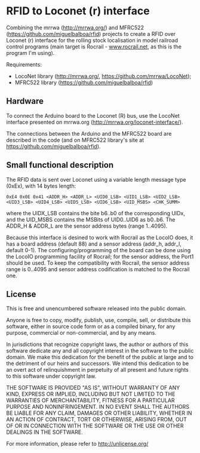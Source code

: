 <h1><a id="user-content-rfid2ln" class="anchor" href="#rfid2ln" aria-hidden="true"><span class="octicon octicon-link"></span></a>RFID to Loconet (r) interface</h1>

Combining the mrrwa (http://mrrwa.org/) and MFRC522 (https://github.com/miguelbalboa/rfid) projects to create a RFID over Loconet (r) interface for the rolling stock localisation in model railroad control programs (main target is Rocrail - www.rocrail.net, as this is the program I'm using).

Requirements:
- LocoNet library (http://mrrwa.org/, https://github.com/mrrwa/LocoNet);
- MFRC522 library (https://github.com/miguelbalboa/rfid)

<a name="hardware"></a>
<h2><a id="hardware" class="anchor" href="#hardware" aria-hidden="true"><span class="octicon octicon-link"></span></a>Hardware</h2>

To connect the Arduino board to the Loconet (R) bus, use the LocoNet interface presented on mrrwa.org (http://mrrwa.org/loconet-interface/).

The connections between the Arduino and the MFRC522 board are described in the code (and on MFRC522 library's site  at https://github.com/miguelbalboa/rfid).

<a name="functional description"></a>
<h2><a id="to-do" class="anchor" href="#func-desc" aria-hidden="true"><span class="octicon octicon-link"></span></a>Small functional description</h2>
The RFID data is sent over Loconet using a variable length message type (0xEx), with 14 bytes length:

`
0xE4 0x0E 0x41 <ADDR_H> <ADDR_L> <UID0_LSB> <UID1_LSB> <UID2_LSB> <UID3_LSB> <UID4_LSB> <UID5_LSB> <UID6_LSB> <UID_MSBS> <CHK_SUMM>
`

where the UIDX_LSB contains the bite b6..b0 of the corresponding UIDx, and the UID_MSBS contains the MSBits of 
UID0..UID6 as b0..b6. 
The ADDR_H & ADDR_L are the sensor address bytes (range 1..4095).  

Because this interface is desined to work with Rocrail as the LocoIO does, it has a board address (default 88) and a sensor address (addr_h, addr_l, default 0-1). The configuring/programming of the board can be done using the LocoIO programming facility of Rocrail; for the sensor address, the Port1 should be used. To keep the compatibility with Rocrail, the sensor address range is 0..4095 and sensor address codification is matched to the Rocrail one.

<a name="user-content-license"></a>
<h2><a id="user-content-license" class="anchor" href="#license" aria-hidden="true"><span class="octicon octicon-link"></span></a>License</h2>

This is free and unencumbered software released into the public domain.

Anyone is free to copy, modify, publish, use, compile, sell, or distribute this software, either in source code form or as a compiled binary, for any purpose, commercial or non-commercial, and by any means.

In jurisdictions that recognize copyright laws, the author or authors of this software dedicate any and all copyright interest in the software to the public domain. We make this dedication for the benefit of the public at large and to the detriment of our heirs and successors. We intend this dedication to be an overt act of relinquishment in perpetuity of all present and future rights to this software under copyright law.

THE SOFTWARE IS PROVIDED "AS IS", WITHOUT WARRANTY OF ANY KIND, EXPRESS OR IMPLIED, INCLUDING BUT NOT LIMITED TO THE WARRANTIES OF MERCHANTABILITY, FITNESS FOR A PARTICULAR PURPOSE AND NONINFRINGEMENT. IN NO EVENT SHALL THE AUTHORS BE LIABLE FOR ANY CLAIM, DAMAGES OR OTHER LIABILITY, WHETHER IN AN ACTION OF CONTRACT, TORT OR OTHERWISE, ARISING FROM, OUT OF OR IN CONNECTION WITH THE SOFTWARE OR THE USE OR OTHER DEALINGS IN THE SOFTWARE.

For more information, please refer to http://unlicense.org/
